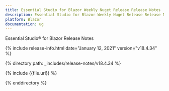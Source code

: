 ```yaml
---
title: Essential Studio for Blazor Weekly Nuget Release Release Notes  
description: Essential Studio for Blazor Weekly Nuget Release Release Notes  
platform: Blazor
documentation: ug
---
```


Essential Studio&reg; for Blazor  Release Notes  

{% include release-info.html date="January 12, 2021"  version="v18.4.34" %} 

{% directory path: _includes/release-notes/v18.4.34 %}

{% include {{file.url}} %}

{% enddirectory %}


